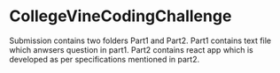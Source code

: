 # CollegeVineCodingChallenge
Submission contains two folders Part1 and Part2. 
Part1 contains text file which anwsers question in part1. 
Part2 contains react app which is developed as per specifications mentioned in part2.

